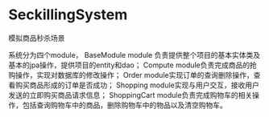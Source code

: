 # SeckillingSystem
模拟商品秒杀场景

系统分为四个module，
BaseModule module 负责提供整个项目的基本实体类及基本的jpa操作，提供项目的entity和dao；
Compute module负责完成商品的抢购操作，实现对数据库的修改操作；
Order module实现订单的查询删除操作，查看购买商品形成的订单是否成功；
Shopping module实现与用户交互，接收用户发送的立即购买商品请求信息；
ShoppingCart module负责完成购物车的相关操作，包括查询购物车中的商品，删除购物车中的物品以及清空购物车。

